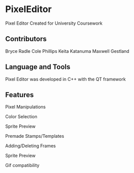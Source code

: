 # PixelEditor
Pixel Editor Created for University Coursework 

## Contributors 
Bryce Radle 
Cole Phillips
Keita Katanuma
Maxwell Gestland

## Language and Tools 
Pixel Editor was developed in C++ with the QT framework 

## Features 
Pixel Manipulations

Color Selection 

Sprite Preview

Premade Stamps/Templates

Adding/Deleting Frames 

Sprite Preview 

Gif compatibility 



